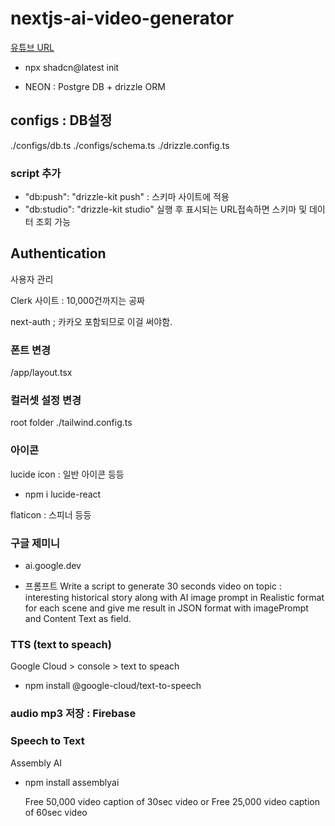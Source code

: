 # nextjs-ai-video-generator

[유튜브 URL](https://www.youtube.com/watch?v=eMplIjZ80Zs&list=PLaBeGKL1tOU3Gl_x2EzOMPPpAWq9znZWt&index=1)

- npx shadcn@latest init

- NEON : Postgre DB + drizzle ORM

## configs : DB설정

./configs/db.ts
./configs/schema.ts
./drizzle.config.ts

### script 추가

- "db:push": "drizzle-kit push" : 스키마 사이트에 적용
- "db:studio": "drizzle-kit studio" 실행 후 표시되는 URL접속하면 스키마 및 데이터 조회 가능

## Authentication

사용자 관리

Clerk 사이트 : 10,000건까지는 공짜

next-auth ; 카카오 포함되므로 이걸 써야함.

### 폰트 변경

/app/layout.tsx

### 컬러셋 설정 변경

root folder ./tailwind.config.ts

### 아이콘

lucide icon : 일반 아이콘 등등

- npm i lucide-react

flaticon : 스피너 등등

### 구글 제미니

- ai.google.dev

- 프롬프트
  Write a script to generate 30 seconds video on topic : interesting historical story along with AI image prompt in Realistic format for each scene and give me result in JSON format with imagePrompt and Content Text as field.

### TTS (text to speach)

Google Cloud > console > text to speach

- npm install @google-cloud/text-to-speech

### audio mp3 저장 : Firebase

### Speech to Text

Assembly AI

- npm install assemblyai

  Free 50,000 video caption of 30sec video
  or
  Free 25,000 video caption of 60sec video
